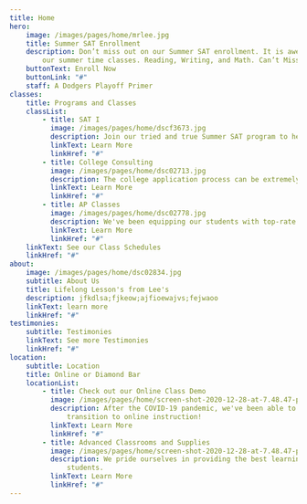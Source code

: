 ```yaml
---
title: Home
hero:
    image: /images/pages/home/mrlee.jpg
    title: Summer SAT Enrollment
    description: Don’t miss out on our Summer SAT enrollment. It is awesome. we love
        our summer time classes. Reading, Writing, and Math. Can’t Miss!
    buttonText: Enroll Now
    buttonLink: "#"
    staff: A Dodgers Playoff Primer
classes:
    title: Programs and Classes
    classList:
        - title: SAT I
          image: /images/pages/home/dscf3673.jpg
          description: Join our tried and true Summer SAT program to help improve your SAT scores!
          linkText: Learn More
          linkHref: "#"
        - title: College Consulting
          image: /images/pages/home/dsc02713.jpg
          description: The college application process can be extremely difficult and filled with a lot of noise. We provide mentorship and guidance to make sure our students find the perfect college fit.
          linkText: Learn More
          linkHref: "#"
        - title: AP Classes
          image: /images/pages/home/dsc02778.jpg
          description: We've been equipping our students with top-rate methods and studying tips to get them through their normal school classes and AP exams!
          linkText: Learn More
          linkHref: "#"
    linkText: See our Class Schedules
    linkHref: "#"
about:
    image: /images/pages/home/dsc02834.jpg
    subtitle: About Us
    title: Lifelong Lesson's from Lee's
    description: jfkdlsa;fjkeow;ajfioewajvs;fejwaoo
    linkText: learn more
    linkHref: "#"
testimonies:
    subtitle: Testimonies
    linkText: See more Testimonies
    linkHref: "#"
location:
    subtitle: Location
    title: Online or Diamond Bar
    locationList:
        - title: Check out our Online Class Demo
          image: /images/pages/home/screen-shot-2020-12-28-at-7.48.47-pm.png
          description: After the COVID-19 pandemic, we've been able to successfully
              transition to online instruction!
          linkText: Learn More
          linkHref: "#"
        - title: Advanced Classrooms and Supplies
          image: /images/pages/home/screen-shot-2020-12-28-at-7.48.47-pm.png
          description: We pride ourselves in providing the best learning environemnt for
              students.
          linkText: Learn More
          linkHref: "#"
---
```

